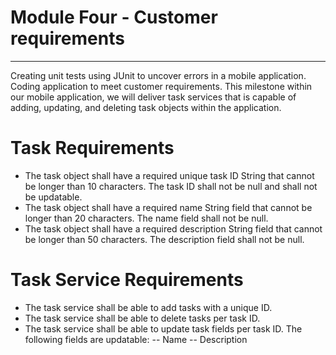 # Module Four - Customer requirements
--- 

Creating unit tests using JUnit to uncover errors in a mobile application. Coding application to meet customer requirements. This milestone within our mobile application, we will deliver task services that is capable of adding, updating, and deleting task objects within the application.

# Task Requirements

- The task object shall have a required unique task ID String that cannot be longer than 10 characters. The task ID shall not be null and shall not be updatable. 
- The task object shall have a required name String field that cannot be longer than 20 characters. The name field shall not be null. 
- The task object shall have a required description String field that cannot be longer than 50 characters. The description field shall not be null. 

# Task Service Requirements 
 
- The task service shall be able to add tasks with a unique ID. 
- The task service shall be able to delete tasks per task ID. 
- The task service shall be able to update task fields per task ID. The following fields are updatable: 
-- Name 
-- Description 
